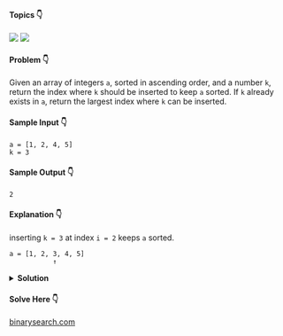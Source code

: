 #### Topics :point_down:
![](https://img.shields.io/badge/-array-wheat) 
![](https://img.shields.io/badge/-binary--search-wheat)

#### Problem :point_down:
Given an array of integers `a`, sorted in ascending order, and a number `k`, return the index where `k` should be inserted to keep `a` sorted. If `k` already exists in `a`, return the largest index where `k` can be inserted.
#### Sample Input :point_down:
```
a = [1, 2, 4, 5]
k = 3
```
#### Sample Output :point_down:
```
2
```
#### Explanation :point_down:
inserting `k = 3` at index `i = 2` keeps `a` sorted.
```
a = [1, 2, 3, 4, 5]
           ↑
```
<details>
<summary><strong>Solution</strong></summary>

#### Python :point_down:
```py
def solve(a, k):
    i, j = 0, len(a)
    while i < j:
        m = (i+j)//2
        if a[m] <= k:
            i = m + 1
        else:
            j = m

    return i
```  
#### Python :point_down:
```py
def solve(a, k):
    return bisect.bisect(a, k)
```  
#### C++ :point_down:
```cpp
int solve(vector<int>& a, int k) {
    return (upper_bound(a.begin(), a.end(), k) - a.begin());
}
```  
#### Time Complexity :point_down:
```
O(log n)
```
#### Space Complexity :point_down:
```
O(1)
```
</details>

#### Solve Here :point_down:
[binarysearch.com](https://binarysearch.com/problems/Insertion-Index-in-Sorted-List)
